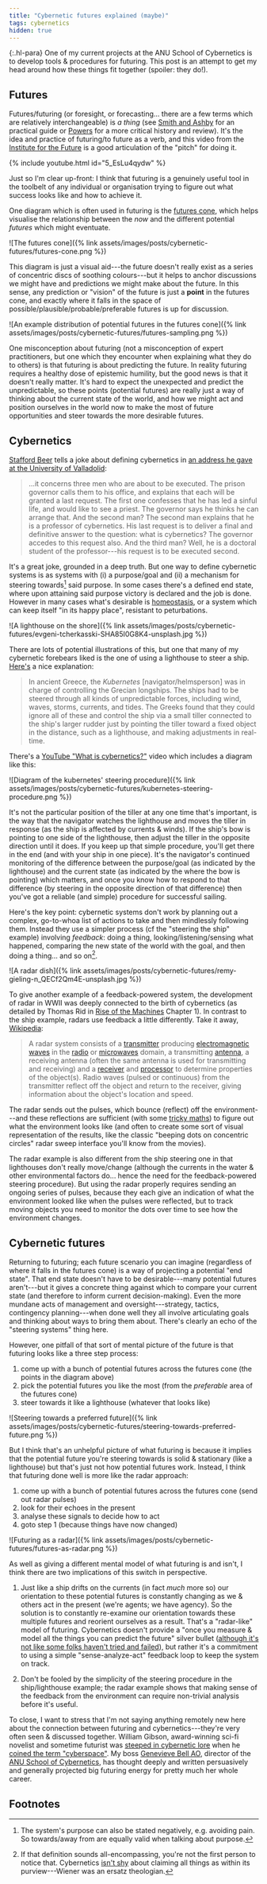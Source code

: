 ```yaml
---
title: "Cybernetic futures explained (maybe)"
tags: cybernetics
hidden: true
---
```


{:.hl-para}
One of my current projects at the ANU School of Cybernetics is to develop tools
& procedures for futuring. This post is an attempt to get my head around how
these things fit together (spoiler: they do!).

## Futures

Futures/futuring (or foresight, or forecasting... there are a few terms which
are relatively interchangeable) is _a thing_ (see [Smith and
Ashby](https://www.howtofuture.com) for an practical guide or
[Powers](https://www.press.uillinois.edu/books/?id=p084690) for a more critical
history and review). It's the idea and practice of futuring/to future as a verb,
and this video from the [Institute for the Future](https://www.iftf.org) is a
good articulation of the "pitch" for doing it.

{% include youtube.html id="5_EsLu4qydw" %}

Just so I'm clear up-front: I think that futuring is a genuinely useful tool in
the toolbelt of any individual or organisation trying to figure out what success
looks like and how to achieve it.

One diagram which is often used in futuring is the [futures
cone](https://thevoroscope.com/publications/foresight-primer/), which helps
visualise the relationship between the _now_ and the different potential
_futures_ which might eventuate.

![The futures cone]({% link assets/images/posts/cybernetic-futures/futures-cone.png %})

This diagram is just a visual aid---the future doesn't really exist as a series
of concentric discs of soothing colours---but it helps to anchor discussions we
might have and predictions we might make about the future. In this sense, any
prediction or "vision" of the future is just a **point** in the futures cone,
and exactly where it falls in the space of
possible/plausible/probable/preferable futures is up for discussion.

![An example distribution of potential futures in the futures cone]({% link assets/images/posts/cybernetic-futures/futures-sampling.png %})

One misconception about futuring (not a misconception of expert practitioners,
but one which they encounter when explaining what they do to others) is that
futuring is about predicting the future. In reality futuring requires a healthy
dose of epistemic humility, but the good news is that it doesn't really matter.
It's hard to expect the unexpected and predict the unpredictable, so these
points (potential futures) are really just a way of thinking about the current
state of the world, and how we might act and position ourselves in the world now
to make the most of future opportunities and steer towards the more desirable
futures.

## Cybernetics

[Stafford Beer](https://en.wikipedia.org/wiki/Stafford_Beer) tells a joke about
defining cybernetics in [an address he gave at the University of
Valladolid](https://www.emerald.com/insight/content/doi/10.1108/03684920210417283/):

> ...it concerns three men who are about to be executed. The prison governor
> calls them to his office, and explains that each will be granted a last
> request. The first one confesses that he has led a sinful life, and would like
> to see a priest. The governor says he thinks he can arrange that. And the
> second man? The second man explains that he is a professor of cybernetics. His
> last request is to deliver a final and definitive answer to the question: what
> is cybernetics? The governor accedes to this request also. And the third man?
> Well, he is a doctoral student of the professor---his request is to be
> executed second.

It's a great joke, grounded in a deep truth. But one way to define cybernetic
systems is as systems with (i) a purpose/goal and (ii) a mechanism for steering
towards[^towards] said purpose. In some cases there's a defined end state, where
upon attaining said purpose victory is declared and the job is done. However in
many cases what's desirable is
[homeostasis](https://en.wikipedia.org/wiki/Homeostasis), or a system which can
keep itself "in its happy place", resistant to peturbations.

[^towards]:
    The system's purpose can also be stated negatively, e.g. avoiding pain. So
    towards/away from are equally valid when talking about purpose.

![A lighthouse on the shore]({% link assets/images/posts/cybernetic-futures/evgeni-tcherkasski-SHA85I0G8K4-unsplash.jpg %})

There are lots of potential illustrations of this, but one that many of my
cybernetic forebears liked is the one of using a lighthouse to steer a ship.
[Here's](https://history-computer.com/the-complete-guide-to-cybernetics/) a nice
explanation:

> In ancient Greece, the _Kubernetes_ [navigator/helmsperson] was in charge of
> controlling the Grecian longships. The ships had to be steered through all
> kinds of unpredictable forces, including wind, waves, storms, currents, and
> tides. The Greeks found that they could ignore all of these and control the
> ship via a small tiller connected to the ship's larger rudder just by pointing
> the tiller toward a fixed object in the distance, such as a lighthouse, and
> making adjustments in real-time.

There's a [YouTube "What is
cybernetics?"](https://www.youtube.com/watch?v=iXmlbd86YGA) video which includes
a diagram like this:

![Diagram of the kubernetes' steering procedure]({% link assets/images/posts/cybernetic-futures/kubernetes-steering-procedure.png %})

It's not the particular position of the tiller at any one time that's important,
is the way that the navigator watches the lighthouse and moves the tiller in
response (as the ship is affected by currents & winds). If the ship's bow is
pointing to one side of the lighthouse, then adjust the tiller in the opposite
direction until it does. If you keep up that simple procedure, you'll get there
in the end (and with your ship in one piece). It's the navigator's continued
monitoring of the difference between the purpose/goal (as indicated by the
lighthouse) and the current state (as indicated by the where the bow is
pointing) which matters, and once you know how to respond to that difference (by
steering in the opposite direction of that difference) then you've got a
reliable (and simple) procedure for successful sailing.

Here's the key point: cybernetic systems don't work by planning out a complex,
go-to-whoa list of actions to take and then mindlessly following them. Instead
they use a simpler process (cf the "steering the ship" example) involving
_feedback_: doing a thing, looking/listening/sensing what happened, comparing
the new state of the world with the goal, and then doing a thing... and so
on[^all-encompassing].

[^all-encompassing]:
    If that definition sounds all-encompassing, you're not the first person to
    notice that. Cybernetics [isn't
    shy](https://www.pangaro.com/cybernetics-the-center-of-sciences-future.html)
    about claiming all things as within its purview---Wiener was an ersatz
    theologian.

![A radar dish]({% link assets/images/posts/cybernetic-futures/remy-gieling-n_QECf2Qm4E-unsplash.jpg %})

To give another example of a feedback-powered system, the development of radar
in WWII was deeply connected to the birth of cybernetics (as detailed by Thomas
Rid in [Rise of the Machines](https://wwnorton.com/books/Rise-of-the-Machines/)
Chapter 1). In contrast to the ship example, radars use feedback a little
differently. Take it away, [Wikipedia](https://en.wikipedia.org/wiki/Radar):

> A radar system consists of a
> [transmitter](https://en.wikipedia.org/wiki/Transmitter "Transmitter")
> producing [electromagnetic
> waves](https://en.wikipedia.org/wiki/Electromagnetic_wave "Electromagnetic
> wave") in the [radio](https://en.wikipedia.org/wiki/Radio_spectrum "Radio
> spectrum") or [microwaves](https://en.wikipedia.org/wiki/Microwave
> "Microwave") domain, a transmitting
> [antenna](https://en.wikipedia.org/wiki/Antenna_(radio) "Antenna (radio)"), a
> receiving antenna (often the same antenna is used for transmitting and
> receiving) and a [receiver](https://en.wikipedia.org/wiki/Radio_receiver
> "Radio receiver") and
> [processor](https://en.wikipedia.org/wiki/Data_processing_system "Data
> processing system") to determine properties of the object(s). Radio waves
> (pulsed or continuous) from the transmitter reflect off the object and return
> to the receiver, giving information about the object's location and speed.

The radar sends out the pulses, which bounce (reflect) off the environment---and
these reflections are sufficient (with some [tricky
maths](https://nato-us.org/analysis2000/papers/moran.pdf)) to figure out what
the environment looks like (and often to create some sort of visual
representation of the results, like the classic "beeping dots on concentric
circles" radar sweep interface you'll know from the movies).

The radar example is also different from the ship steering one in that
lighthouses don't really move/change (although the currents in the water & other
environmental factors do... hence the need for the feedback-powered steering
procedure). But using the radar properly requires sending an ongoing series of
pulses, because they each give an indication of what the environment looked like
when the pulses were reflected, but to track moving objects you need to monitor
the dots over time to see how the environment changes.

## Cybernetic futures

Returning to futuring; each future scenario you can imagine (regardless of where
it falls in the futures cone) is a way of projecting a potential "end state".
That end state doesn't have to be desirable---many potential futures
aren't---but it gives a concrete thing against which to compare your current
state (and therefore to inform current decision-making). Even the more mundane
acts of management and oversight---strategy, tactics, contingency
planning---when done well they all involve articulating goals and thinking about
ways to bring them about. There's clearly an echo of the "steering systems"
thing here.

However, one pitfall of that sort of mental picture of the future is that
futuring looks like a three step process:

1. come up with a bunch of potential futures across the futures cone (the points
   in the diagram above)
2. pick the potential futures you like the most (from the _preferable_ area of
   the futures cone)
3. steer towards it like a lighthouse (whatever that looks like)

![Steering towards a preferred future]({% link assets/images/posts/cybernetic-futures/steering-towards-preferred-future.png %})

But I think that's an unhelpful picture of what futuring is because it implies
that the potential future you're steering towards is solid & stationary (like a
lighthouse) but that's just not how potential futures work. Instead, I think
that futuring done well is more like the radar approach:

1. come up with a bunch of potential futures across the futures cone (send out
   radar pulses)
2. look for their echoes in the present
3. analyse these signals to decide how to act
4. goto step 1 (because things have now changed)

![Futuring as a radar]({% link assets/images/posts/cybernetic-futures/futures-as-radar.png %})

As well as giving a different mental model of what futuring is and isn't, I
think there are two implications of this switch in perspective.

1. Just like a ship drifts on the currents (in fact _much_ more so) our
   orientation to these potential futures is constantly changing as we & others
   act in the present (we're agents; we have agency). So the solution is to
   constantly re-examine our orientation towards these multiple futures and
   reorient ourselves as a result. That's a "radar-like" model of futuring.
   Cybernetics doesn't provide a "once you measure & model all the things you
   can predict the future" silver bullet ([although it's not like some folks
   haven't tried and
   failed](https://eujournalfuturesresearch.springeropen.com/articles/10.1007/s40309-013-0029-y)),
   but rather it's a commitment to using a simple "sense-analyze-act" feedback
   loop to keep the system on track.

1. Don't be fooled by the simplicity of the steering procedure in the
   ship/lighthouse example; the radar example shows that making sense of the
   feedback from the environment can require non-trivial analysis before it's
   useful.

To close, I want to stress that I'm not saying anything remotely new here about
the connection between futuring and cybernetics---they're very often seen &
discussed together. William Gibson, award-winning sci-fi novelist and sometime
futurist was [steeped in cybernetic
lore](http://www.nytimes.com/2007/08/19/magazine/19wwln-q4-t.html) when he
[coined the term
"cyberspace"](https://www.themarginalian.org/2014/08/26/how-william-gibson-coined-cyberspace/).
My boss [Genevieve Bell
AO](https://cybernetics.anu.edu.au/people/genevieve-bell/), director of the [ANU
School of Cybernetics](https://cybernetics.anu.edu.au), has thought deeply and
written persuasively and generally projected big futuring energy for pretty much
her whole career.

## Footnotes
